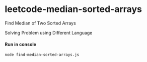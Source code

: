 # leetcode-median-sorted-arrays
Find Median of Two Sorted Arrays

Solving Problem using Different Language

#### Run in console

    node find-median-sorted-arrays.js